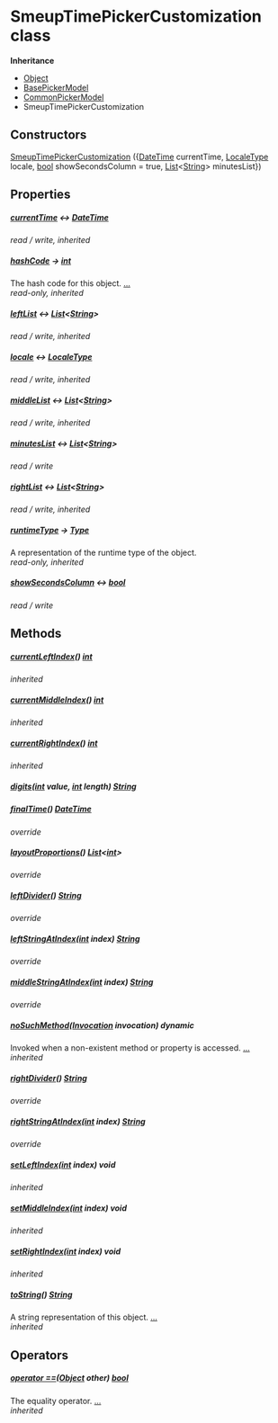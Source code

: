 


# SmeupTimePickerCustomization class











**Inheritance**

- [Object](https://api.flutter.dev/flutter/dart-core/Object-class.html)
- [BasePickerModel](https://pub.dev/documentation/flutter_datetime_picker/1.5.1/flutter_datetime_picker/BasePickerModel-class.html)
- [CommonPickerModel](https://pub.dev/documentation/flutter_datetime_picker/1.5.1/flutter_datetime_picker/CommonPickerModel-class.html)
- SmeupTimePickerCustomization






## Constructors

[SmeupTimePickerCustomization](../smeup_widgets_smeup_timepicker_customization/SmeupTimePickerCustomization/SmeupTimePickerCustomization.md) ({[DateTime](https://api.flutter.dev/flutter/dart-core/DateTime-class.html) currentTime, [LocaleType](https://pub.dev/documentation/flutter_datetime_picker/1.5.1/flutter_datetime_picker/LocaleType.html) locale, [bool](https://api.flutter.dev/flutter/dart-core/bool-class.html) showSecondsColumn = true, [List](https://api.flutter.dev/flutter/dart-core/List-class.html)&lt;[String](https://api.flutter.dev/flutter/dart-core/String-class.html)> minutesList})

    


## Properties

##### [currentTime](https://pub.dev/documentation/flutter_datetime_picker/1.5.1/flutter_datetime_picker/CommonPickerModel/currentTime.html) &#8596; [DateTime](https://api.flutter.dev/flutter/dart-core/DateTime-class.html)



   
_read / write, inherited_



##### [hashCode](https://api.flutter.dev/flutter/dart-core/Object/hashCode.html) &#8594; [int](https://api.flutter.dev/flutter/dart-core/int-class.html)



The hash code for this object. [...](https://api.flutter.dev/flutter/dart-core/Object/hashCode.html)  
_read-only, inherited_



##### [leftList](https://pub.dev/documentation/flutter_datetime_picker/1.5.1/flutter_datetime_picker/CommonPickerModel/leftList.html) &#8596; [List](https://api.flutter.dev/flutter/dart-core/List-class.html)&lt;[String](https://api.flutter.dev/flutter/dart-core/String-class.html)>



   
_read / write, inherited_



##### [locale](https://pub.dev/documentation/flutter_datetime_picker/1.5.1/flutter_datetime_picker/CommonPickerModel/locale.html) &#8596; [LocaleType](https://pub.dev/documentation/flutter_datetime_picker/1.5.1/flutter_datetime_picker/LocaleType.html)



   
_read / write, inherited_



##### [middleList](https://pub.dev/documentation/flutter_datetime_picker/1.5.1/flutter_datetime_picker/CommonPickerModel/middleList.html) &#8596; [List](https://api.flutter.dev/flutter/dart-core/List-class.html)&lt;[String](https://api.flutter.dev/flutter/dart-core/String-class.html)>



   
_read / write, inherited_



##### [minutesList](../smeup_widgets_smeup_timepicker_customization/SmeupTimePickerCustomization/minutesList.md) &#8596; [List](https://api.flutter.dev/flutter/dart-core/List-class.html)&lt;[String](https://api.flutter.dev/flutter/dart-core/String-class.html)>



   
_read / write_



##### [rightList](https://pub.dev/documentation/flutter_datetime_picker/1.5.1/flutter_datetime_picker/CommonPickerModel/rightList.html) &#8596; [List](https://api.flutter.dev/flutter/dart-core/List-class.html)&lt;[String](https://api.flutter.dev/flutter/dart-core/String-class.html)>



   
_read / write, inherited_



##### [runtimeType](https://api.flutter.dev/flutter/dart-core/Object/runtimeType.html) &#8594; [Type](https://api.flutter.dev/flutter/dart-core/Type-class.html)



A representation of the runtime type of the object.   
_read-only, inherited_



##### [showSecondsColumn](../smeup_widgets_smeup_timepicker_customization/SmeupTimePickerCustomization/showSecondsColumn.md) &#8596; [bool](https://api.flutter.dev/flutter/dart-core/bool-class.html)



   
_read / write_




## Methods

##### [currentLeftIndex](https://pub.dev/documentation/flutter_datetime_picker/1.5.1/flutter_datetime_picker/CommonPickerModel/currentLeftIndex.html)() [int](https://api.flutter.dev/flutter/dart-core/int-class.html)



   
_inherited_



##### [currentMiddleIndex](https://pub.dev/documentation/flutter_datetime_picker/1.5.1/flutter_datetime_picker/CommonPickerModel/currentMiddleIndex.html)() [int](https://api.flutter.dev/flutter/dart-core/int-class.html)



   
_inherited_



##### [currentRightIndex](https://pub.dev/documentation/flutter_datetime_picker/1.5.1/flutter_datetime_picker/CommonPickerModel/currentRightIndex.html)() [int](https://api.flutter.dev/flutter/dart-core/int-class.html)



   
_inherited_



##### [digits](../smeup_widgets_smeup_timepicker_customization/SmeupTimePickerCustomization/digits.md)([int](https://api.flutter.dev/flutter/dart-core/int-class.html) value, [int](https://api.flutter.dev/flutter/dart-core/int-class.html) length) [String](https://api.flutter.dev/flutter/dart-core/String-class.html)



   




##### [finalTime](../smeup_widgets_smeup_timepicker_customization/SmeupTimePickerCustomization/finalTime.md)() [DateTime](https://api.flutter.dev/flutter/dart-core/DateTime-class.html)



   
_override_



##### [layoutProportions](../smeup_widgets_smeup_timepicker_customization/SmeupTimePickerCustomization/layoutProportions.md)() [List](https://api.flutter.dev/flutter/dart-core/List-class.html)&lt;[int](https://api.flutter.dev/flutter/dart-core/int-class.html)>



   
_override_



##### [leftDivider](../smeup_widgets_smeup_timepicker_customization/SmeupTimePickerCustomization/leftDivider.md)() [String](https://api.flutter.dev/flutter/dart-core/String-class.html)



   
_override_



##### [leftStringAtIndex](../smeup_widgets_smeup_timepicker_customization/SmeupTimePickerCustomization/leftStringAtIndex.md)([int](https://api.flutter.dev/flutter/dart-core/int-class.html) index) [String](https://api.flutter.dev/flutter/dart-core/String-class.html)



   
_override_



##### [middleStringAtIndex](../smeup_widgets_smeup_timepicker_customization/SmeupTimePickerCustomization/middleStringAtIndex.md)([int](https://api.flutter.dev/flutter/dart-core/int-class.html) index) [String](https://api.flutter.dev/flutter/dart-core/String-class.html)



   
_override_



##### [noSuchMethod](https://api.flutter.dev/flutter/dart-core/Object/noSuchMethod.html)([Invocation](https://api.flutter.dev/flutter/dart-core/Invocation-class.html) invocation) dynamic



Invoked when a non-existent method or property is accessed. [...](https://api.flutter.dev/flutter/dart-core/Object/noSuchMethod.html)  
_inherited_



##### [rightDivider](../smeup_widgets_smeup_timepicker_customization/SmeupTimePickerCustomization/rightDivider.md)() [String](https://api.flutter.dev/flutter/dart-core/String-class.html)



   
_override_



##### [rightStringAtIndex](../smeup_widgets_smeup_timepicker_customization/SmeupTimePickerCustomization/rightStringAtIndex.md)([int](https://api.flutter.dev/flutter/dart-core/int-class.html) index) [String](https://api.flutter.dev/flutter/dart-core/String-class.html)



   
_override_



##### [setLeftIndex](https://pub.dev/documentation/flutter_datetime_picker/1.5.1/flutter_datetime_picker/CommonPickerModel/setLeftIndex.html)([int](https://api.flutter.dev/flutter/dart-core/int-class.html) index) void



   
_inherited_



##### [setMiddleIndex](https://pub.dev/documentation/flutter_datetime_picker/1.5.1/flutter_datetime_picker/CommonPickerModel/setMiddleIndex.html)([int](https://api.flutter.dev/flutter/dart-core/int-class.html) index) void



   
_inherited_



##### [setRightIndex](https://pub.dev/documentation/flutter_datetime_picker/1.5.1/flutter_datetime_picker/CommonPickerModel/setRightIndex.html)([int](https://api.flutter.dev/flutter/dart-core/int-class.html) index) void



   
_inherited_



##### [toString](https://api.flutter.dev/flutter/dart-core/Object/toString.html)() [String](https://api.flutter.dev/flutter/dart-core/String-class.html)



A string representation of this object. [...](https://api.flutter.dev/flutter/dart-core/Object/toString.html)  
_inherited_




## Operators

##### [operator ==](https://api.flutter.dev/flutter/dart-core/Object/operator_equals.html)([Object](https://api.flutter.dev/flutter/dart-core/Object-class.html) other) [bool](https://api.flutter.dev/flutter/dart-core/bool-class.html)



The equality operator. [...](https://api.flutter.dev/flutter/dart-core/Object/operator_equals.html)  
_inherited_











